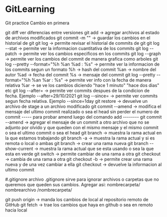# GitLearning
Git practice
Cambio en primera

git diff <archivo> ver diferencias entre versiones
git add <archivo> -> agregar archivos al estado de archivos modificados
git commit -m "<mensajeCortoDelCambioDelArchivo>" ->  guardar los cambios en el historial de git
git log -> permite revisar el historial de commits de git
git log --stat -> permite ver la informacion cuantitativa de los commits
git log --patch -> permite ver los cambios especificos en los commits
git log --graph -> permite ver los cambios del commit de manera grafica como arboles
git log --pretty --format="%h %an %ad : %s" -> permite ver la informacion de los commits segun un formato
%h -> hash del commit
%an -> nombre del autor
%ad -> fecha del commit
%s -> mensaje del commit
git log --pretty --format="%h %an %ar : %s" -> permite ver info con la fecha de manera relativa
%ar -> se ve los cambios diciendo "hace 1 minuto" "hace dos dias" etc
git log --after=<fecha> -> permite ver commits despues de la condicion de fecha. Ejemplo --after=29/10/2021
git log --since=<fechaRelativa> -> permite ver commits segun fecha relativa. Ejemplo --since=1day
git restore <archivo> -> devuelve un archivo de stage a un archivo modificado
git commit --amend -> modifica el mensaje del ultimo commit realizado o sea el head sin perder el numero de commit
----- para probar amend luego del comando add --------
git commit --amend <archivo> -> agregar el mensaje de un commit a otro archivo que no se adjunto por olvido y que queden con el mismo mensaje y el mismo commit o sea el ultimo commit o sea el head
git branch -> muestra la rama actual en la que estamos trabajando
git branch -a -> muestra la rama actual y si es remota o local o ambas
git branch <nombreDeLaRamaNueva> -> crear una rama nueva
git branch --show-current -> muestra la rama actual que se esta usando o sea la que esta en verde
git switch <nombreRama> -> permite cambiar de una rama a otra
git checkout <nombreRama> -> cambia de una rama a otra
git checkout -b <nombreRamaNueva> -> permite crear una rama nueva y de una vez cambiar a ella
git checkout <archivo> -> devuelve la informacion al ultimo commit

#.gitignore
archivo .gitignore sirve para ignorar archivos o carpetas que no queremos que queden sus cambios. Agregar asi:
nombrecarpeta/
nombrearchivo
/nombrecarpeta/

git push origin <nombreRama> -> manda los cambios de local al repositorio remoto de GitHub
git fetch -> trae los cambios que haya en github o sea en remoto hacia local




